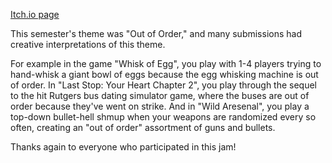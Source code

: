 <!--
	Title: 			  Scarlet Game Jam Spring 2023
	Description:	Recounting how scarlet game jam went.
	Date:		      April 22, 2023
	Image:			  assets/blog-page-articles/2023/assets/sgj-spring.png
	Authors: 		  Alan Tong
	Tags:			    SGJ, event, spring
-->

[Itch.io page](https://itch.io/jam/scarlet-game-jam-spring-2023)

This semester's theme was "Out of Order," and many submissions had creative interpretations of this theme. 

For example in the game "Whisk of Egg", you play with 1-4 players trying to hand-whisk a giant bowl of eggs because the egg whisking machine is out of order. In "Last Stop: Your Heart Chapter 2", you play through the sequel to the hit Rutgers bus dating simulator game, where the buses are out of order because they've went on strike. And in "Wild Aresenal", you play a top-down bullet-hell shmup when your weapons are randomized every so often, creating an "out of order" assortment of guns and bullets.

Thanks again to everyone who participated in this jam!
